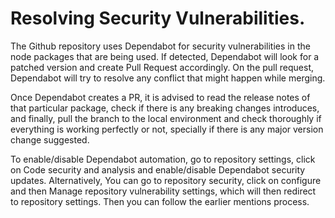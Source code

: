 # Resolving Security Vulnerabilities.

The Github repository uses Dependabot for security vulnerabilities in the node packages that are being used. If detected, Dependabot will look for a patched version and create Pull Request accordingly. On the pull request, Dependabot will try to resolve any conflict that might happen while merging.

Once Dependabot creates a PR, it is advised to read the release notes of that particular package, check if there is any breaking changes introduces, and finally, pull the branch to the local environment and check thoroughly if everything is working perfectly or not, specially if there is any major version change suggested.

To enable/disable Dependabot automation, go to repository settings, click on Code security and analysis and enable/disable Dependabot security updates. Alternatively, You can go to repository security, click on configure and then Manage repository vulnerability settings, which will then redirect to repository settings. Then you can follow the earlier mentions process.
